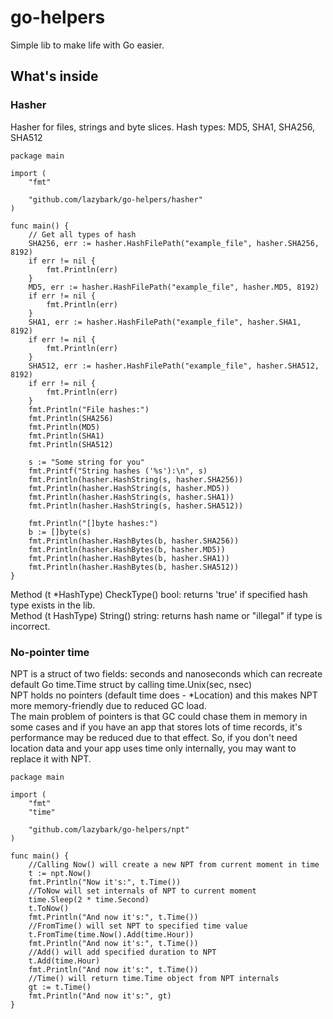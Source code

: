 # go-helpers
Simple lib to make life with Go easier.
## What's inside

### Hasher

Hasher for files, strings and byte slices.
Hash types: MD5, SHA1, SHA256, SHA512
```
package main

import (
	"fmt"

	"github.com/lazybark/go-helpers/hasher"
)

func main() {
	// Get all types of hash
	SHA256, err := hasher.HashFilePath("example_file", hasher.SHA256, 8192)
	if err != nil {
		fmt.Println(err)
	}
	MD5, err := hasher.HashFilePath("example_file", hasher.MD5, 8192)
	if err != nil {
		fmt.Println(err)
	}
	SHA1, err := hasher.HashFilePath("example_file", hasher.SHA1, 8192)
	if err != nil {
		fmt.Println(err)
	}
	SHA512, err := hasher.HashFilePath("example_file", hasher.SHA512, 8192)
	if err != nil {
		fmt.Println(err)
	}
	fmt.Println("File hashes:")
	fmt.Println(SHA256)
	fmt.Println(MD5)
	fmt.Println(SHA1)
	fmt.Println(SHA512)

	s := "Some string for you"
	fmt.Printf("String hashes ('%s'):\n", s)
	fmt.Println(hasher.HashString(s, hasher.SHA256))
	fmt.Println(hasher.HashString(s, hasher.MD5))
	fmt.Println(hasher.HashString(s, hasher.SHA1))
	fmt.Println(hasher.HashString(s, hasher.SHA512))

	fmt.Println("[]byte hashes:")
	b := []byte(s)
	fmt.Println(hasher.HashBytes(b, hasher.SHA256))
	fmt.Println(hasher.HashBytes(b, hasher.MD5))
	fmt.Println(hasher.HashBytes(b, hasher.SHA1))
	fmt.Println(hasher.HashBytes(b, hasher.SHA512))
}
```
Method (t \*HashType) CheckType() bool: returns 'true' if specified hash type exists in the lib. <br>
Method (t HashType) String() string: returns hash name or "illegal" if type is incorrect.

### No-pointer time

NPT is a struct of two fields: seconds and nanoseconds which can recreate default Go time.Time struct by calling time.Unix(sec, nsec) <br>
NPT holds no pointers (default time does - \*Location) and this makes NPT more memory-friendly due to reduced GC load. <br>
The main problem of pointers is that GC could chase them in memory in some cases and if you have an app that stores lots of time records, it's performance may be reduced due to that effect. So, if you don't need location data and your app uses time only internally, you may want to replace it with NPT.
```
package main

import (
	"fmt"
	"time"

	"github.com/lazybark/go-helpers/npt"
)

func main() {
	//Calling Now() will create a new NPT from current moment in time
	t := npt.Now()
	fmt.Println("Now it's:", t.Time())
	//ToNow will set internals of NPT to current moment
	time.Sleep(2 * time.Second)
	t.ToNow()
	fmt.Println("And now it's:", t.Time())
	//FromTime() will set NPT to specified time value
	t.FromTime(time.Now().Add(time.Hour))
	fmt.Println("And now it's:", t.Time())
	//Add() will add specified duration to NPT
	t.Add(time.Hour)
	fmt.Println("And now it's:", t.Time())
	//Time() will return time.Time object from NPT internals
	gt := t.Time()
	fmt.Println("And now it's:", gt)
}
```
